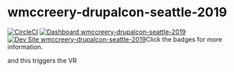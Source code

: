 # wmccreery-drupalcon-seattle-2019

[![CircleCI](https://circleci.com/gh/pantheon-training-org/wmccreery-drupalcon-seattle-2019.svg?style=shield)](https://circleci.com/gh/pantheon-training-org/wmccreery-drupalcon-seattle-2019)
[![Dashboard wmccreery-drupalcon-seattle-2019](https://img.shields.io/badge/dashboard-wmccreery_drupalcon_seattle_2019-yellow.svg)](https://dashboard.pantheon.io/sites/46fae7f9-0d03-4715-af5f-e86b627e5bed#dev/code)
[![Dev Site wmccreery-drupalcon-seattle-2019](https://img.shields.io/badge/site-wmccreery_drupalcon_seattle_2019-blue.svg)](http://dev-wmccreery-drupalcon-seattle-2019.pantheonsite.io/)Click the badges for more information.

and this triggers the VR
